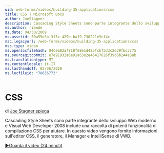 ```yaml
---
uid: web-forms/videos/building-35-applications/css
title: CSS | Microsoft Docs
author: JoeStagner
description: Cascading Style Sheets sono parte integrante dello sviluppo Web moderno e Visual Web Developer 2008 include una raccolta di potenti funzionalità di compilazione CSS per aiutare...
ms.author: riande
ms.date: 04/30/2009
ms.assetid: 50a55e3b-3f5c-429b-baf9-730221e9ef4c
msc.legacyurl: /web-forms/videos/building-35-applications/css
msc.type: video
ms.openlocfilehash: 04cea82af810f08e1d425fcbf3d3c2639fbc3775
ms.sourcegitcommit: e7e91932a6e91a63e2e46417626f39d6b244a3ab
ms.translationtype: MT
ms.contentlocale: it-IT
ms.lasthandoff: 03/06/2020
ms.locfileid: "78636773"
---
```

# <a name="css"></a>CSS

di [Joe Stagner spiega](https://github.com/JoeStagner)

Cascading Style Sheets sono parte integrante dello sviluppo Web moderno e Visual Web Developer 2008 include una raccolta di potenti funzionalità di compilazione CSS per aiutare. In questo video vengono fornite informazioni sull'editor CSS, il generatore, il Manager e IntelliSense di VWD.

[&#9654;Guarda il video (24 minuti)](https://channel9.msdn.com/Blogs/ASP-NET-Site-Videos/css)
